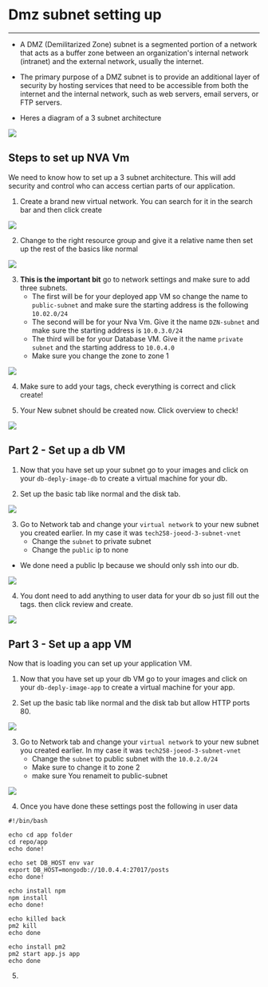 # Dmz subnet setting up
****************************



* A DMZ (Demilitarized Zone) subnet is a segmented portion of a network that acts as a buffer zone between an organization's internal network (intranet) and the external network, usually the internet. 
* The primary purpose of a DMZ subnet is to provide an additional layer of security by hosting services that need to be accessible from both the internet and the internal network, such as web servers, email servers, or FTP servers.

* Heres a diagram of a 3 subnet architecture 
  
![](/images/21.jpg)

## Steps to set up NVA Vm 

We need to know how to set up a 3 subnet architecture. This will add security and control who can access certian parts of our application.

1. Create a brand new virtual network. You can search for it in the search bar and then click create

![](/images/convert.jpg)

2. Change to the right resource group and give it a relative name then set up the rest of the basics like normal

![](/images/screensa.jpg)

3. **This is the important bit** go to network settings and make sure to add three subnets. 
   * The first will be for your deployed app VM so change the name to ```public-subnet``` and make sure the starting address is the following ```10.02.0/24```
   * The second will be for your Nva Vm. Give it the name ```DZN-subnet``` and make sure the starting address is ```10.0.3.0/24```
   * The third will be for your Database VM. Give it the name ```private subnet``` and the starting address to ```10.0.4.0``` 
   * Make sure you change the zone to zone 1

![](/images/when.jpg)


4. Make sure to add your tags, check everything is correct and click create!

5. Your New subnet should be created now. Click overview to check!

![](/images/addedd.jpg)

## Part 2 - Set up a db VM

1. Now that you have set up your subnet go to your images and click on your ```db-deply-image-db``` to create a virtual machine for your db. 

2. Set up the basic tab like normal and the disk tab.

![](/images/screen.jpg)

3. Go to Network tab  and change your ```virtual network``` to your new subnet you created earlier. In my case it was ```tech258-joeod-3-subnet-vnet```
   * Change the ```subnet``` to private subnet
   * Change the ```public``` ip to none

* We done need a public Ip because we should only ssh into our db.
 
![](/images/networkingtab2.jpg)

4. You dont need to add anything to user data for your db so just fill out the tags. then click review and create.

![](/images/takes.jpg)

## Part 3 - Set up a app VM

Now that is loading you can set up your application VM.

1.  Now that you have set up your db VM go to your images and click on your ```db-deply-image-app``` to create a virtual machine for your app. 
   
2.  Set up the basic tab like normal and the disk tab but allow HTTP ports 80.

![](/images/app.jpg)

3. Go to Network tab  and change your ```virtual network``` to your new subnet you created earlier. In my case it was ```tech258-joeod-3-subnet-vnet```
   * Change the ```subnet``` to public subnet with the ```10.0.2.0/24```
   * Make sure to change it to zone 2
   * make sure You renameit to public-subnet
  
![](/images/jpgd.jpg)

4. Once you have done these settings post the following in user data 

```
#!/bin/bash

echo cd app folder
cd repo/app
echo done!

echo set DB_HOST env var
export DB_HOST=mongodb://10.0.4.4:27017/posts
echo done!

echo install npm
npm install
echo done!

echo killed back
pm2 kill
echo done

echo install pm2
pm2 start app.js app
echo done
``` 

5. 

